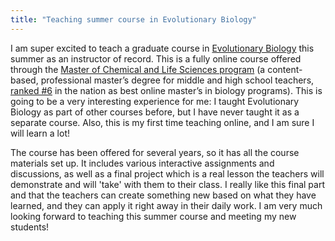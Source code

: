 ```yaml
---
title: "Teaching summer course in Evolutionary Biology"
---
```

I am super excited to teach a graduate course in [Evolutionary Biology](https://oes.umd.edu/graduates-post-baccalaureates-professionals/professional-graduate-programs/master-chemical-life-sciences-mclfs/advising-plan-study-mclfs#CLFS609J) this summer as an instructor of record. This is a fully online course offered through the [Master of Chemical and Life Sciences program](https://oes.umd.edu/graduates-post-baccalaureates-professionals/professional-graduate-programs/master-chemical-life-sciences-mclfs?utm_medium=display&utm_source=linkedin&utm_campaign=oes_mclfs&utm_content=mclfs_display&utm_medium=paid_search&utm_source=google&utm_campaign=oes_mclfs&utm_content=mclfs_search&gclid=Cj0KCQjw19DlBRCSARIsAOnfRehbFayBrGjDxdjTOXcbbEoUtB_YH1qfzXTbt15jorhoZ_3kD8vGa_waAq7AEALw_wcB) <!--more--> (a content-based, professional master’s degree for middle and high school teachers, [ranked #6](https://www.guidetoonlineschools.com/degrees/masters-biology) in the nation as best online master’s in biology programs). This is going to be a very interesting experience for me: I taught Evolutionary Biology as part of other courses before, but I have never taught it as a separate course. Also, this is my first time teaching online, and I am sure I will learn a lot!

The course has been offered for several years, so it has all the course materials set up. It includes various interactive assignments and discussions, as well as a final project which is a real lesson the teachers will demonstrate and will 'take' with them to their class. I really like this final part and that the teachers can create something new based on what they have learned, and they can apply it right away in their daily work. I am very much looking forward to teaching this summer course and meeting my new students!
